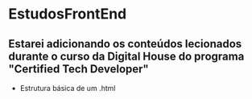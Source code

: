 # EstudosFrontEnd
## Estarei adicionando os conteúdos lecionados durante o curso da Digital House do programa "Certified Tech Developer"
- Estrutura básica de um .html

